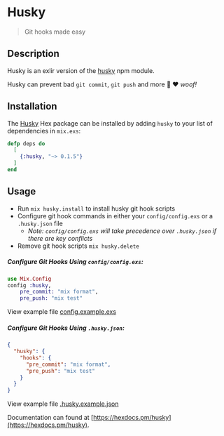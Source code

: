 # Husky
> Git hooks made easy

## Description
Husky is an exlir version of the [husky](https://www.npmjs.com/package/husky) npm module.

Husky can prevent bad `git commit`, `git push` and more 🐶 ❤️ _woof!_



## Installation
The [Husky](https://hex.pm/packages/husky) Hex package can be installed 
by adding `husky` to your list of dependencies in `mix.exs`: 
```elixir
defp deps do
  [
    {:husky, "~> 0.1.5"}
  ]
end
```

## Usage
* Run `mix husky.install` to install husky git hook scripts
* Configure git hook commands in either your `config/config.exs` or a `.husky.json` file
    * *Note: `config/config.exs` will take precedence over `.husky.json` if there are key conflicts*
* Remove git hook scripts `mix husky.delete`


##### Configure Git Hooks Using `config/config.exs`:
```elixir
use Mix.Config
config :husky,
    pre_commit: "mix format",
    pre_push: "mix test"
```
View example file [config.example.exs](./priv/config.example.exs) 

##### Configure Git Hooks Using `.husky.json`:
```JSON
{
  "husky": {
    "hooks": {
      "pre_commit": "mix format",
      "pre_push": "mix test"
    }
  }
}
```
View example file [.husky.example.json](./priv/config.example.exs) 

Documentation can found at [https://hexdocs.pm/husky](https://hexdocs.pm/husky).

